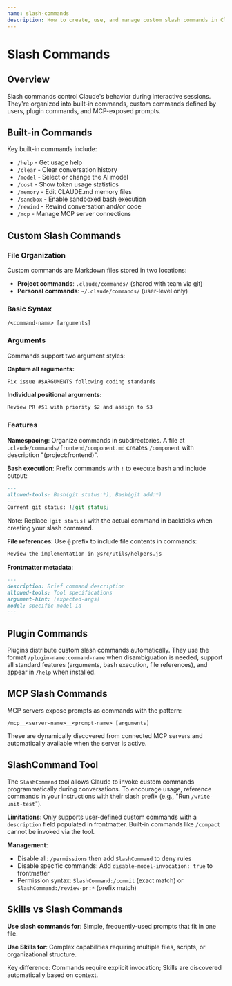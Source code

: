 ```yaml
---
name: slash-commands
description: How to create, use, and manage custom slash commands in Claude Code. Use when user asks about creating custom commands, command arguments, command organization, or slash command features.
---
```


# Slash Commands

## Overview

Slash commands control Claude's behavior during interactive sessions. They're organized into built-in commands, custom commands defined by users, plugin commands, and MCP-exposed prompts.

## Built-in Commands

Key built-in commands include:

- `/help` - Get usage help
- `/clear` - Clear conversation history
- `/model` - Select or change the AI model
- `/cost` - Show token usage statistics
- `/memory` - Edit CLAUDE.md memory files
- `/sandbox` - Enable sandboxed bash execution
- `/rewind` - Rewind conversation and/or code
- `/mcp` - Manage MCP server connections

## Custom Slash Commands

### File Organization

Custom commands are Markdown files stored in two locations:

- **Project commands**: `.claude/commands/` (shared with team via git)
- **Personal commands**: `~/.claude/commands/` (user-level only)

### Basic Syntax

```
/<command-name> [arguments]
```

### Arguments

Commands support two argument styles:

**Capture all arguments:**
```markdown
Fix issue #$ARGUMENTS following coding standards
```

**Individual positional arguments:**
```markdown
Review PR #$1 with priority $2 and assign to $3
```

### Features

**Namespacing**: Organize commands in subdirectories. A file at `.claude/commands/frontend/component.md` creates `/component` with description "(project:frontend)".

**Bash execution**: Prefix commands with `!` to execute bash and include output:
```markdown
---
allowed-tools: Bash(git status:*), Bash(git add:*)
---
Current git status: ![git status]
```

Note: Replace `[git status]` with the actual command in backticks when creating your slash command.

**File references**: Use `@` prefix to include file contents in commands:
```markdown
Review the implementation in @src/utils/helpers.js
```

**Frontmatter metadata**:
```markdown
---
description: Brief command description
allowed-tools: Tool specifications
argument-hint: [expected-args]
model: specific-model-id
---
```

## Plugin Commands

Plugins distribute custom slash commands automatically. They use the format `/plugin-name:command-name` when disambiguation is needed, support all standard features (arguments, bash execution, file references), and appear in `/help` when installed.

## MCP Slash Commands

MCP servers expose prompts as commands with the pattern:

```
/mcp__<server-name>__<prompt-name> [arguments]
```

These are dynamically discovered from connected MCP servers and automatically available when the server is active.

## SlashCommand Tool

The `SlashCommand` tool allows Claude to invoke custom commands programmatically during conversations. To encourage usage, reference commands in your instructions with their slash prefix (e.g., "Run `/write-unit-test`").

**Limitations**: Only supports user-defined custom commands with a `description` field populated in frontmatter. Built-in commands like `/compact` cannot be invoked via the tool.

**Management**:
- Disable all: `/permissions` then add `SlashCommand` to deny rules
- Disable specific commands: Add `disable-model-invocation: true` to frontmatter
- Permission syntax: `SlashCommand:/commit` (exact match) or `SlashCommand:/review-pr:*` (prefix match)

## Skills vs Slash Commands

**Use slash commands for**: Simple, frequently-used prompts that fit in one file.

**Use Skills for**: Complex capabilities requiring multiple files, scripts, or organizational structure.

Key difference: Commands require explicit invocation; Skills are discovered automatically based on context.
